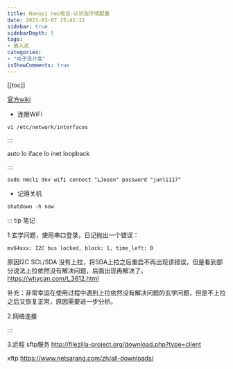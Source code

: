 ```yaml
---
title: Nanopi neo笔记-认识及环境配置
date: 2021-03-07 15:41:12
sidebar: true
sidebarDepth: 5
tags: 
- 嵌入式
categories:
- "电子设计类"
isShowComments: true
---
```

[[toc]]


[官方wiki](https://wiki.friendlyarm.com/wiki/index.php/NanoPi_NEO/zh)
- 连接WiFi
```
vi /etc/network/interfaces
```
:::

auto lo 
iface lo inet loopback 

:::

```
sudo nmcli dev wifi connect "LJoson" password "junli117"
```

- 记得关机
```
shutdown -h now

```

::: tip 笔记

1.玄学问题，使用串口登录，日记抛出一个错误：

```
mv64xxx: I2C bus locked, block: 1, time_left: 0

```
原因I2C SCL/SDA 没有上拉，将SDA上拉之后重启不再出现该错误，但是看到部分说法上拉依然没有解决问题，后面出现再解决了。
https://whycan.com/t_3612.html

补充：非常幸运在使用过程中遇到上拉依然没有解决问题的玄学问题，但是不上拉之后又恢复正常，原因需要进一步分析。

2.网络连接


:::

3.远程
sftp服务
http://filezilla-project.org/download.php?type=client


xftp
https://www.netsarang.com/zh/all-downloads/